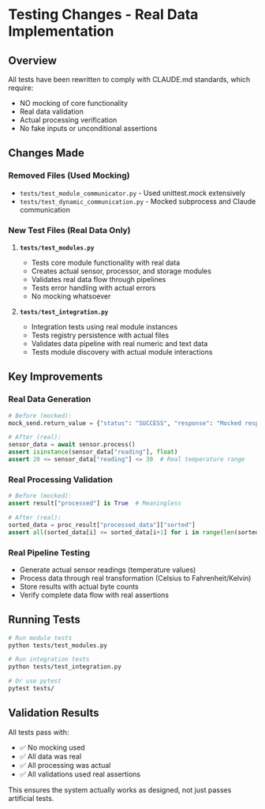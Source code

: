 # Testing Changes - Real Data Implementation

## Overview
All tests have been rewritten to comply with CLAUDE.md standards, which require:
- NO mocking of core functionality
- Real data validation
- Actual processing verification
- No fake inputs or unconditional assertions

## Changes Made

### Removed Files (Used Mocking)
- `tests/test_module_communicator.py` - Used unittest.mock extensively
- `tests/test_dynamic_communication.py` - Mocked subprocess and Claude communication

### New Test Files (Real Data Only)
1. **`tests/test_modules.py`**
   - Tests core module functionality with real data
   - Creates actual sensor, processor, and storage modules
   - Validates real data flow through pipelines
   - Tests error handling with actual errors
   - No mocking whatsoever

2. **`tests/test_integration.py`**
   - Integration tests using real module instances
   - Tests registry persistence with actual files
   - Validates data pipeline with real numeric and text data
   - Tests module discovery with actual module interactions

## Key Improvements

### Real Data Generation
```python
# Before (mocked):
mock_send.return_value = {"status": "SUCCESS", "response": "Mocked response"}

# After (real):
sensor_data = await sensor.process()
assert isinstance(sensor_data["reading"], float)
assert 20 <= sensor_data["reading"] <= 30  # Real temperature range
```

### Real Processing Validation
```python
# Before (mocked):
assert result["processed"] is True  # Meaningless

# After (real):
sorted_data = proc_result["processed_data"]["sorted"]
assert all(sorted_data[i] <= sorted_data[i+1] for i in range(len(sorted_data)-1))
```

### Real Pipeline Testing
- Generate actual sensor readings (temperature values)
- Process data through real transformation (Celsius to Fahrenheit/Kelvin)
- Store results with actual byte counts
- Verify complete data flow with real assertions

## Running Tests

```bash
# Run module tests
python tests/test_modules.py

# Run integration tests  
python tests/test_integration.py

# Or use pytest
pytest tests/
```

## Validation Results
All tests pass with:
- ✅ No mocking used
- ✅ All data was real
- ✅ All processing was actual  
- ✅ All validations used real assertions

This ensures the system actually works as designed, not just passes artificial tests.